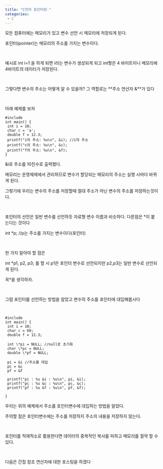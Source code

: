 ```yaml
---
title: "C언어 포인터란-"
categories:
 - C
---
```








모든 컴퓨터에는 메모리가 있고 변수 선언 시 메모리에 저장되게 된다.

포인터(pointer)는 메모리의 주소를 가지는 변수이다.

​

예시로 int i=1 을 하게 되면 i라는 변수가 생성되게 되고 int형은 4 바이트이니 메모리에 4바이트의 데이터가 저장된다.

​

그렇다면 변수의 주소는 어떻게 알 수 있을까? 그 역할로는 **주소 연산자 &**가 있다

​

아래 예제를 보자




 




```
#include
int main() {
 int i = 10;
 char c = 'a';
 double f = 12.3;
 printf("i의 주소: %u\n", &i); //i의 주소
 printf("c의 주소: %u\n", &c);
 printf("f의 주소: %u\n", &f);
}
```





 


&i로 주소를 10진수로 출력했다.

메모리는 운영체제에서 관리하므로 변수가 할당되는 메모리의 주소는 실행 시마다 바뀌게 된다.

그렇기에 우리는 변수의 주소를 저장할때 절대 주소가 아닌 변수의 주소를 저장하는것이다.

​

포인터의 선언은 일반 변수를 선언하듯 자료형 변수 이름과 비슷하다. 다른점은 \*이 붙는다는 것이다

int \*p; //p는 주소를 가지는 변수이다(포인터)

​

한 가지 알아야 할 점은

int \*p1, p2, p3; 를 할 시 p1은 포인터 변수로 선언되지만 p2,p3는 일반 변수로 선언되게 된다.

꼭\*을 생각하자.

​

그럼 포인터를 선언하는 방법을 알았고 변수의 주소를 포인터에 대입해봅시다

​




 




```
#include
int main() {
 int i = 10;
 char c = 60;
 double f = 12.3;

 int \*pi = NULL; //null로 초기화
 char \*pc = NULL;
 double \*pf = NULL;

 pi = &i //주소를 대입
 pc = &c
 pf = &f

 printf("pi : %u &i : %u\n", pi, &i);
 printf("pc : %u &c : %u\n", pc, &c);
 printf("pf : %u &f : %u\n", pf, &f);

}
```





 


우리는 위의 예제에서 주소를 포인터변수에 대입하는 방법을 알았다.

주의할 점은 포인터변수에는 주소를 저장하지 주소의 내용을 저장하지 않는다.

​

포인터를 적재적소로 활용한다면 데이터의 중복적인 복사를 피하고 메모리를 절약 할 수 있다.

​

다음은 간접 참조 연산자에 대한 포스팅을 하겠다




 

